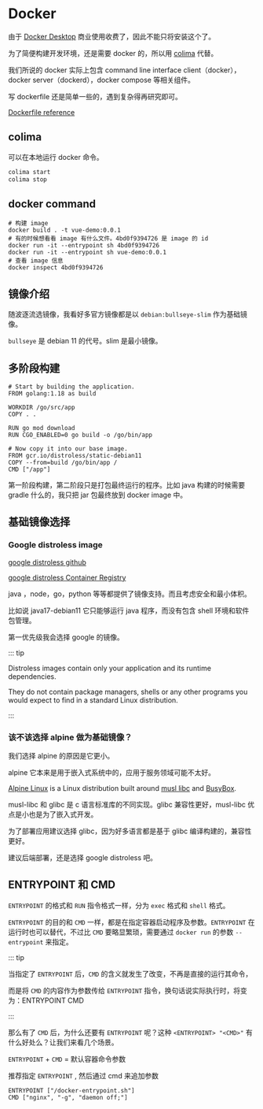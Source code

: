# Docker

由于 [Docker Desktop](https://www.docker.com/products/docker-desktop/) 商业使用收费了，因此不能只将安装这个了。

为了简便构建开发环境，还是需要 docker 的，所以用 [colima](https://github.com/abiosoft/colima) 代替。

我们所说的 docker 实际上包含 command line interface client（docker），docker server（dockerd），docker compose 等相关组件。

写 dockerfile 还是简单一些的，遇到复杂得再研究即可。

[Dockerfile reference](https://docs.docker.com/engine/reference/builder/)

## colima

可以在本地运行 docker 命令。

```sh
colima start
colima stop
```

## docker command

```shell
# 构建 image
docker build . -t vue-demo:0.0.1
# 有的时候想看看 image 有什么文件。4bd0f9394726 是 image 的 id
docker run -it --entrypoint sh 4bd0f9394726
docker run -it --entrypoint sh vue-demo:0.0.1
# 查看 image 信息
docker inspect 4bd0f9394726
```

## 镜像介绍

随波逐流选镜像，我看好多官方镜像都是以 `debian:bullseye-slim` 作为基础镜像。

`bullseye` 是 debian 11 的代号。slim 是最小镜像。

## 多阶段构建

```
# Start by building the application.
FROM golang:1.18 as build

WORKDIR /go/src/app
COPY . .

RUN go mod download
RUN CGO_ENABLED=0 go build -o /go/bin/app

# Now copy it into our base image.
FROM gcr.io/distroless/static-debian11
COPY --from=build /go/bin/app /
CMD ["/app"]
```

第一阶段构建，第二阶段只是打包最终运行的程序。比如 java 构建的时候需要 gradle 什么的，我只把 jar 包最终放到 docker image 中。

## 基础镜像选择

### Google distroless image

[google distroless github](https://github.com/GoogleContainerTools/distroless)

[google distroless Container Registry ](https://console.cloud.google.com/gcr/images/distroless/GLOBAL)

java ，node，go，python 等等都提供了镜像支持。而且考虑安全和最小体积。

比如说 java17-debian11 它只能够运行 java 程序，而没有包含 shell 环境和软件包管理。

第一优先级我会选择 google 的镜像。

::: tip

Distroless images contain only your application and its runtime dependencies.

They do not contain package managers, shells or any other programs you would expect to find in a standard Linux distribution.

:::

### 该不该选择 alpine 做为基础镜像？

我们选择 alpine 的原因是它更小。

alpine 它本来是用于嵌入式系统中的，应用于服务领域可能不太好。

[Alpine Linux](https://alpinelinux.org/) is a Linux distribution built around [musl libc](https://www.musl-libc.org/) and [BusyBox](https://www.busybox.net/).

musl-libc 和 glibc 是 c 语言标准库的不同实现。glibc 兼容性更好，musl-libc 优点是小也是为了嵌入式开发。

为了部署应用建议选择 glibc，因为好多语言都是基于 glibc 编译构建的，兼容性更好。

建议后端部署，还是选择 google distroless 吧。

## ENTRYPOINT 和 CMD

`ENTRYPOINT` 的格式和 `RUN` 指令格式一样，分为 `exec` 格式和 `shell` 格式。

`ENTRYPOINT` 的目的和 `CMD` 一样，都是在指定容器启动程序及参数。`ENTRYPOINT` 在运行时也可以替代，不过比 `CMD` 要略显繁琐，需要通过 `docker run` 的参数 `--entrypoint` 来指定。

::: tip

当指定了 `ENTRYPOINT` 后，`CMD` 的含义就发生了改变，不再是直接的运行其命令，

而是将 `CMD` 的内容作为参数传给 `ENTRYPOINT` 指令，换句话说实际执行时，将变为：ENTRYPOINT CMD

:::

那么有了 `CMD` 后，为什么还要有 `ENTRYPOINT` 呢？这种 `<ENTRYPOINT> "<CMD>"` 有什么好处么？让我们来看几个场景。

`ENTRYPOINT` + `CMD` = 默认容器命令参数

推荐指定 `ENTRYPOINT` , 然后通过 cmd 来追加参数

```
ENTRYPOINT ["/docker-entrypoint.sh"]
CMD ["nginx", "-g", "daemon off;"]
```
